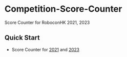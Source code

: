 # Competition-Score-Counter
Score Counter for RoboconHK 2021, 2023

## Quick Start
- Score Counter for [2021](https://cuhk-robocon.github.io/Competition-Score-Counter/2021/) and [2023](https://cuhk-robocon.github.io/Competition-Score-Counter/2023/)
